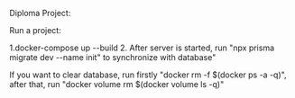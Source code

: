 Diploma Project:

Run a project:

1.docker-compose up --build
2. After server is started, run "npx prisma migrate dev --name init"
to synchronize with database"

If you want to clear database, run firstly "docker rm -f $(docker ps -a -q)", after that, run "docker volume rm $(docker volume ls -q)"
 
